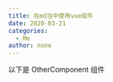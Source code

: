 ```yaml
---
title: 在md当中使用vue组件
date: 2020-03-21
categories:
  - Me
author: none
---
```


以下是 OtherComponent 组件
<OtherComponent/>